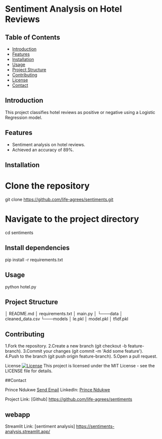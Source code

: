 # Sentiment Analysis on Hotel Reviews

## Table of Contents
- [Introduction](#introduction)
- [Features](#features)
- [Installation](#installation)
- [Usage](#usage)
- [Project Structure](#project-structure)
- [Contributing](#contributing)
- [License](#license)
- [Contact](#contact)

## Introduction
This project classifies hotel reviews as positive or negative using a Logistic Regression model.

## Features
- Sentiment analysis on hotel reviews.
- Achieved an accuracy of 89%.

## Installation

# Clone the repository
git clone https://github.com/life-agrees/sentiments.git

# Navigate to the project directory
cd sentiments

## Install dependencies
pip install -r requirements.txt

## Usage
python hotel.py

## Project Structure
<sentiments>
│   README.md
│   requirements.txt
│   main.py
│
└───data
    │   cleaned_data.csv
└───models
    │   le.pkl
    │   model.pkl
    │   tfidf.pkl
    
## Contributing

1.Fork the repository.
2.Create a new branch (git checkout -b feature-branch).
3.Commit your changes (git commit -m 'Add some feature').
4.Push to the branch (git push origin feature-branch).
5.Open a pull request.

 License
[![License](https://img.shields.io/badge/license-MIT-blue.svg)](LICENSE)
This project is licensed under the MIT License - see the LICENSE file for details.

 ##Contact

Prince Ndukwe [Send Email](mailto:pndukwe824@gmail.com)
 LinkedIn: [Prince Ndukwe](https://www.linkedin.com/in/prince-ndukwe-71248920a/)
 
Project Link: [Github] https://github.com/life-agrees/sentiments
## webapp
Streamlit Link: [sentiment analysis] https://sentiments-analysis.streamlit.app/
